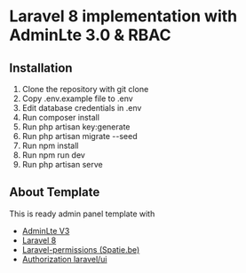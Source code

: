 # Laravel 8 implementation with AdminLte 3.0 & RBAC

## Installation
1. Clone the repository with git clone
2. Copy .env.example file to .env
3. Edit database credentials in .env
4. Run composer install
5. Run php artisan key:generate
6. Run php artisan migrate --seed
7. Run npm install
8. Run npm run dev
9. Run php artisan serve

## About Template

This is ready admin panel template with
- [AdminLte V3](https://adminlte.io/themes/v3/)
- [Laravel 8](https://laravel.com/docs/8.x)
- [Laravel-permissions (Spatie.be)](https://spatie.be/docs/laravel-permission/v3/introduction)
- [Authorization laravel/ui](https://github.com/laravel/ui)
